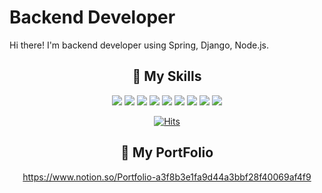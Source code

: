  # Backend Developer
 
 Hi there! I'm backend developer using Spring, Django, Node.js.
 


<div align=center>

## 💪 My Skills
<a><img src="https://img.shields.io/badge/Python-3766AB?style=flat-square&logo=Python&logoColor=white"/></a>
<a><img src="https://img.shields.io/badge/Java-007396?style=flat-square&logo=Java&logoColor=white"/></a>
<a><img src="https://img.shields.io/badge/HTML-E34F26?style=flat-square&logo=HTML5&logoColor=white"/></a>
<a><img src="https://img.shields.io/badge/CSS-1572B6?style=flat-square&logo=CSS3&logoColor=white"/></a>
<a><img src="https://img.shields.io/badge/JavaScript-F7DF1E?style=flat-square&logo=JavaScript&logoColor=white"/></a>
<a><img src="https://img.shields.io/badge/Django-092E20?style=flat-square&logo=Django&logoColor=white"/></a>
<a><img src="https://img.shields.io/badge/Node.js-339933?style=flat-square&logo=Node.js&logoColor=white"/></a>
<a><img src="https://img.shields.io/badge/Spring-6DB33F?style=flat-square&logo=Spring&logoColor=white"/></a>
<a><img src="https://img.shields.io/badge/MySQL-4479A1?style=flat-square&logo=MySQL&logoColor=white"/></a>
 
  
 
[![Hits](https://hits.seeyoufarm.com/api/count/incr/badge.svg?url=https%3A%2F%2Fgithub.com%2Fyanghuijin1214&count_bg=%2379C83D&title_bg=%23555555&icon=&icon_color=%23E7E7E7&title=hits&edge_flat=false)](https://hits.seeyoufarm.com)

 ## 👔 My PortFolio 
 https://www.notion.so/Portfolio-a3f8b3e1fa9d44a3bbf28f40069af4f9

  </div>
